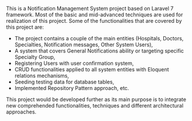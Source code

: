 This is a Notification Management System project based on Laravel 7 framework. Most of the basic and mid-advanced techniques are used for realization of this project. Some of the functionalities that are covered by this project are:

- The project contains a couple of the main entities (Hospitals, Doctors, Specialties, Notification messages, Other System Users),
- A system that covers General Notifications ability or targeting specific Specialty Group, 
- Registering Users with user confirmation system, 
- CRUD functionalities applied to all system entities with Eloquent relations mechanisms, 
- Seeding testing data for database tables,
- Implemented Repository Pattern approach, etc.

This project would be developed further as its main purpose is to integrate new comprehended functionalities, techniques and different architectural approaches.
